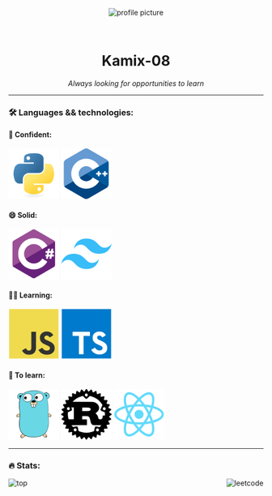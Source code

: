 <div id="header" align="center">
  <p><img src="https://github.com/user-attachments/assets/d56f2486-fb66-47f7-b11b-71e690237c8e" alt="profile picture" width="100"></p>
  <p><img src="https://komarev.com/ghpvc/?username=Kamix-08&abbreviated=true&style=for-the-badge&color=blue" alt=""/></p>

  <p><h1>Kamix-08</h1></p>
</div>

<div align="center"><i>Always looking for opportunities to learn</i></div>

---

### 🛠️ Languages && technologies:

#### 💪 Confident:

<div>
  <img src="https://github.com/devicons/devicon/blob/master/icons/python/python-original.svg" alt="Python" width="100">
  <img src="https://github.com/devicons/devicon/blob/master/icons/cplusplus/cplusplus-original.svg" alt="C++" width="100">
</div>

#### 😄 Solid:

<div>
  <img src="https://github.com/devicons/devicon/blob/master/icons/csharp/csharp-original.svg" alt="C#" width="100">
  <img src="https://github.com/devicons/devicon/blob/master/icons/tailwindcss/tailwindcss-original.svg" alt="Tailwind" width="100">
</div>

#### 👨‍🎓 Learning:

<div>
  <img src="https://github.com/devicons/devicon/blob/master/icons/javascript/javascript-original.svg" alt="JavaScript" width="100">
  <img src="https://github.com/devicons/devicon/blob/master/icons/typescript/typescript-original.svg" alt="TypeScript" width="100">
</div>

#### 🧠 To learn:

<div>
  <img src="https://github.com/devicons/devicon/blob/master/icons/go/go-original.svg" alt="Go" width="100">
  <img src="https://github.com/devicons/devicon/blob/master/icons/rust/rust-original.svg" alt="Rust" width="100">
  <img src="https://github.com/devicons/devicon/blob/master/icons/react/react-original.svg" alt="Rust" width="100">
</div>

---

### 🔥 Stats:

<img src="https://github-readme-stats.vercel.app/api/top-langs/?username=Kamix-08&theme=dark&show_icons=true&hide_border=true&layout=compact" alt="top" height="175" align="left"><img src="https://leetcard.jacoblin.cool/Kamix-08?border=0&radius=5" alt="leetcode" height="175" align="right">
